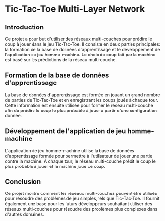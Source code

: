 # Tic-Tac-Toe Multi-Layer Network
## Introduction
Ce projet a pour but d'utiliser des réseaux multi-couches pour prédire le coup à jouer dans le jeu Tic-Tac-Toe. Il consiste en deux parties principales: la formation de la base de données d'apprentissage et le développement de l'application de jeu homme-machine. Le choix de coup fait par la machine est basé sur les prédictions de la réseau multi-couche.

## Formation de la base de données d'apprentissage
La base de données d'apprentissage est formée en jouant un grand nombre de parties de Tic-Tac-Toe et en enregistrant les coups joués à chaque tour. Cette information est ensuite utilisée pour former le réseau multi-couche afin de prédire le coup le plus probable à jouer à partir d'une configuration donnée.

## Développement de l'application de jeu homme-machine
L'application de jeu homme-machine utilise la base de données d'apprentissage formée pour permettre à l'utilisateur de jouer une partie contre la machine. À chaque tour, le réseau multi-couche prédit le coup le plus probable à jouer et la machine joue ce coup.

## Conclusion
Ce projet montre comment les réseaux multi-couches peuvent être utilisés pour résoudre des problèmes de jeu simples, tels que Tic-Tac-Toe. Il fournit également une base pour les futurs développeurs souhaitant utiliser des réseaux multi-couches pour résoudre des problèmes plus complexes dans d'autres domaines.
